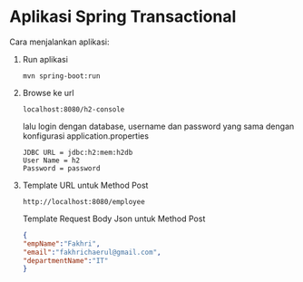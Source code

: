 # Aplikasi Spring Transactional

Cara menjalankan aplikasi:

1. Run aplikasi

    ```
   mvn spring-boot:run
    ```

2. Browse ke url 
    ```
    localhost:8080/h2-console
    ```
   lalu login dengan database, username dan password
   yang sama dengan konfigurasi application.properties
    ```
    JDBC URL = jdbc:h2:mem:h2db
    User Name = h2
    Password = password
    ```

3. Template URL untuk Method Post

    ```
    http://localhost:8080/employee
    ```

   Template Request Body Json untuk Method Post

    ```json
    {
    "empName":"Fakhri",
    "email":"fakhrichaerul@gmail.com",
    "departmentName":"IT"
    }
    ```
   